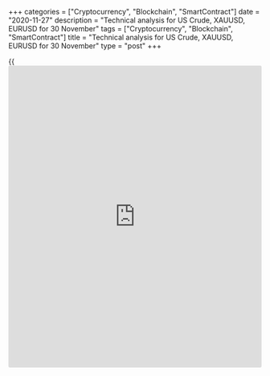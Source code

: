+++
categories = ["Cryptocurrency", "Blockchain", "SmartContract"]
date = "2020-11-27"
description = "Technical analysis for US Crude, XAUUSD, EURUSD for 30 November"
tags = ["Cryptocurrency", "Blockchain", "SmartContract"]
title = "Technical analysis for US Crude, XAUUSD, EURUSD for 30 November"
type = "post"
+++

{{<iframe id="large-banner" src="https://www.bounty.group/#slide=27.0" width="100%" height="600" scrolling="no" style="border: 0px solid rgb(216, 221, 230); border-radius: 3px;">}}

2020-11-27

2020-11-27

Medium-term forecast for oil, gold, and EURUSD 27.11.2020Alex Rodionov

I welcome my colleagues! I have made a price forecast for US Crude,
XAUUSD, and EURUSD using a combination of margin zones methodology and
technical analysis. Based on the market analysis, I suggest trading
signals for traders who trade in medium-term trends.

This week, the EURUSD has continued rising and broken through the high
of November. The bulls are trying to consolidate above level 1.1920.

The article covers the following subjects:

## Oil price forecast for next week: USCrude analysis

The oil price has reached and broken through the strong resistance
Target Zone 2 [44.22 - 43.71]. The next target in the middle-term
uptrend is Target Zone 3 [49.32 – 48.81].

Next week, I recommend expecting a correction to the support levels. The
first support level, according to technical analysis, is [43.00 –
42.81]. The second level is the trend key support [41.32 – 40.85].

It will be relevant to buy when there is a pattern. Do not forget to set
the first take-profit at the high.

### [USCrude ][1]Trading tips for the upcoming week:

  1. Buy according to the pattern in the zone of [43.00 - 42.81]. TakeProfit: 46.00, Target Zone 3 [49.32 - 48.81]. StopLoss: according to the pattern rules.

  2. Buy according to the pattern in Target Zone [41.32 - 40.85]. TakeProfit: 46.00, Target Zone 3 [49.32 - 48.81]. StopLoss: according to the pattern rules.

* * *

## Gold price forecast for next week: XAUUSD analysis

The gold middle-term downtrend continues. The price has broken out
Target Zone 2 [1829.4 – 1820.1]. The trading idea to buy in the
correction didn’t work out.

The next downside target is Target Zone 3 [1736.4 – 1727.1]. This is the
target for medium-term sell positions. The traders should first
accumulate positions on the correction before the downtrend continues.

Next week, I recommend considering purchases according to the pattern in
the correction up. It is better to detail the entry point in the H1
timeframe.

The price should test the resistance zones following the correction. The
next resistance zones for the gold trend are [1861.0 - 1850.4] and
Target Zone [1926.8 – 1915.3]. After the price tests these zones, we
should start selling gold.

### [XAUUSD][2] Trading tips for the upcoming week:

  1. Buy in the correction according to the pattern after the price breaks out the level of 1818.5. TakeProfit: [1861.0 - 1850.4]. StopLoss: according to the pattern rules.

  2. Sell according to the pattern in zone of [1861.0 - 1850.4]. TakeProfit: 1801.5, Target Zone 3 [1736.4 - 1727.1]. StopLoss: according to the pattern rules.

  3. Sell according to the pattern in Target Zone [1926.8 - 1915.3]. TakeProfit: 1801.5, Target Zone 3 [1736.4 - 1727.1]. StopLoss: according to the pattern rules.

* * *

## Euro/dollar price forecast for next week: EURUSD analysis

The EURUSD medium-term uptrend has continued this week, the price has
broken out the high of November. Bulls are trying to consolidate above
level 1.1920. If they do, the price will continue rising with a target
at Target Zone 2 [1.2032 – 1.2012].

If the market doesn’t break out the resistance, the price could be
corrected down to the strong support zones, 1.1800, 1.1745, and Target
Zone [1.1733 – 1.1712]. It is relevant to enter the EURUSD buy trades in
the resistance zones.

Next week, it will be relevant to hold up middle-term longs and enter
new purchases in the zones indicated above.

### [EURUSD][3] Trading tips for the upcoming week:

Buy according to the pattern in the zones of 1.1800, 1.1745, and Target
Zone [1.1733 - 1.1712]. TakeProfit: 1.1939, Target Zone 2 [1.2032 -
1.2012]. StopLoss: according to the pattern rules.

* * *

P.S. Did you like my article? Share it in social networks: it will be
the best “thank you" :)

Ask me questions and comment below. I’ll be glad to answer your
questions and give necessary explanations.

 **Useful links:**

  * I recommend trying to trade with a reliable broker [here][4]. The system allows you to trade by yourself or copy successful traders from all across the globe.
  * Use my promo-code BLOG for getting deposit bonus 50% on LiteForex platform. Just enter this code in the appropriate field while [depositing][5] your trading account.
  * Telegram chat for traders: <t.me/liteforexengchat>. We are sharing the signals and trading experience
  * Telegram channel with high-quality analytics, Forex reviews, training articles, and other useful things for traders <t.me/liteforex>

## Price chart of EURUSD in real time mode

The content of this article reflects the author’s opinion and does not
necessarily reflect the official position of LiteForex. The material
published on this page is provided for informational purposes only and
should not be considered as the provision of investment advice for the
purposes of Directive 2004/39/EC.

Rate this article:

{{value}}

( {{count}} {{title}} )

   1. my.liteforex.com/trading?type=oil
   2. my.liteforex.com/trading/chart?symbol=XAUUSD&returnUrl=true
   3. my.liteforex.com/trading/chart?symbol=EURUSD&returnUrl=true
   4. my.liteforex.com/?category=analysts-opinions&slug=medium-term-forecast-for-oil-gold-and-eurusd-27112020&openPopup=%2Fregistration%2Fpopup&utm_source=blog&utm_medium=article&utm_campaign=bonus
   5. my.liteforex.com/deposit/?category=analysts-opinions&slug=medium-term-forecast-for-oil-gold-and-eurusd-27112020&promo_code=BLOG&utm_source=blog&utm_medium=article&utm_campaign=bonus